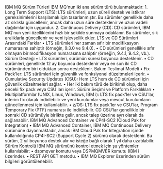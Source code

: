 IBM MQ Sürüm Türleri
IBM MQ'nun iki ana sürüm türü bulunmaktadır:
	1. Long Term Support (LTS):LTS sürümleri, uzun süreli destek ve istikrar gereksinimlerini karşılamak için tasarlanmıştır. Bu sürümler genellikle daha az sıklıkla güncellenir, ancak daha uzun süre desteklenir ve uzun vadeli dağıtımlar için uygundur.
	2. Continuous Delivery (CD):CD sürümleri, IBM MQ'nun yeni özelliklerini hızlı bir şekilde sunmaya odaklanır. Bu sürümler, sık aralıklarla güncellenir ve yeni işlevsellik ekler.
LTS ve CD Sürümleri Arasındaki Farklar
	• LTS sürümleri her zaman sıfır bir modifikasyon numarasına sahiptir (örneğin, 9.3.0 ve 9.4.0).
	• CD sürümleri genellikle sıfır olmayan bir modifikasyon numarasına sahiptir (örneğin, 9.4.1, 9.4.2, vb.).
Sürüm Desteği
	• LTS sürümleri, sürümün süresi boyunca desteklenir.
	• CD sürümleri, genellikle 12 ay boyunca desteklenir veya en son iki CD sürümünden biri olduktan sonra desteklenir.
Bakım Teslimat Modeli
	• Fix Pack'ler: LTS sürümleri için güvenlik ve fonksiyonel düzeltmeleri içerir.
	• Cumulative Security Updates (CSU): Hem LTS hem de CD sürümleri için güvenlik düzeltmeleri sağlar.
	• Her iki bakım türü de birikimli olup, daha önceki fix pack veya CSU'ları içerir.
Sürüm Seçimi ve Platform Farklılıkları
	• Multiplatformlar (UNIX, Linux, Windows, IBM i): LTS fix pack'ler ve CSU'lar, interim fix olarak indirilebilir ve yeni kurulumlar veya mevcut kurulumların güncellenmesi için kullanılabilir.
	• z/OS: LTS fix pack'ler ve CSU'lar, Program Temporary Fix (PTF) numarası ile indirilebilir. CD CSU'lar genellikle bir sonraki CD sürümüyle birlikte gelir, ancak talep üzerine ayrı olarak da sağlanabilir.
IBM MQ Advanced Container ve CP4I-SC2 (Cloud Pak for Integration)
	• IBM MQ Advanced Container, IBM MQ Continuous Delivery sürümüne dayanmaktadır, ancak IBM Cloud Pak for Integration içinde kullanıldığında CP4I-SC2 (Support Cycle 2) sürümü olarak desteklenir. Bu sürüm, 2 yıl boyunca destek alır ve isteğe bağlı olarak 1 yıl daha uzatılabilir.
Sürüm Kontrolü
IBM MQ sürümünü kontrol etmek için şu yöntemler kullanılabilir:
	• dspmqver komutu veya DSPMQMVER komutu (IBM i üzerinde).
	• REST API GET metodu.
	• IBM MQ Explorer üzerinden sürüm bilgileri görüntülenebilir.
